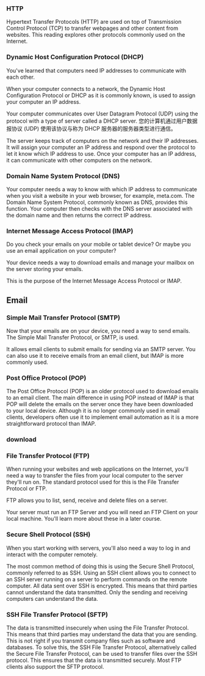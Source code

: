 
### HTTP
Hypertext Transfer Protocols (HTTP) are used on top of Transmission Control Protocol (TCP) to transfer webpages and other content from websites. This reading explores other protocols commonly used on the Internet.

### Dynamic Host Configuration Protocol (DHCP)

You've learned that computers need IP addresses to communicate with each other. 

When your computer connects to a network, the Dynamic Host Configuration Protocol or DHCP as it is commonly known, is used to assign your computer an IP address. 

Your computer communicates over User Datagram Protocol (UDP) using the protocol with a type of server called a DHCP server. 
您的计算机通过用户数据报协议 (UDP) 使用该协议与称为 DHCP 服务器的服务器类型进行通信。

The server keeps track of computers on the network and their IP addresses. It will assign your computer an IP address and respond over the protocol to let it know which IP address to use. Once your computer has an IP address, it can communicate with other computers on the network.

### Domain Name System Protocol (DNS)

Your computer needs a way to know with which IP address to communicate when you visit a website in your web browser, for example, meta.com. The Domain Name System Protocol, commonly known as DNS, provides this function. Your computer then checks with the DNS server associated with the domain name and then returns the correct IP address.

### Internet Message Access Protocol (IMAP)

Do you check your emails on your mobile or tablet device? Or maybe you use an email application on your computer? 

Your device needs a way to download emails and manage your mailbox on the server storing your emails. 

This is the purpose of the Internet Message Access Protocol or IMAP.

## Email
### Simple Mail Transfer Protocol (SMTP)

Now that your emails are on your device, you need a way to send emails. 
The Simple Mail Transfer Protocol, or SMTP, is used. 

It allows email clients to submit emails for sending via an SMTP server. You can also use it to receive emails from an email client, but IMAP is more commonly used.

### Post Office Protocol (POP)

The Post Office Protocol (POP) is an older protocol used to download emails to an email client. The main difference in using POP instead of IMAP is that POP will delete the emails on the server once they have been downloaded to your local device. Although it is no longer commonly used in email clients, developers often use it to implement email automation as it is a more straightforward protocol than IMAP.

### download
### File Transfer Protocol (FTP)

When running your websites and web applications on the Internet, you'll need a way to transfer the files from your local computer to the server they'll run on. The standard protocol used for this is the File Transfer Protocol or FTP. 

FTP allows you to list, send, receive and delete files on a server. 

Your server must run an FTP Server and you will need an FTP Client on your local machine. You'll learn more about these in a later course.

### Secure Shell Protocol (SSH)

When you start working with servers, you'll also need a way to log in and interact with the computer remotely. 

The most common method of doing this is using the Secure Shell Protocol, commonly referred to as SSH. Using an SSH client allows you to connect to an SSH server running on a server to perform commands on the remote computer. All data sent over SSH is encrypted. This means that third parties cannot understand the data transmitted. Only the sending and receiving computers can understand the data.

### SSH File Transfer Protocol (SFTP)

The data is transmitted insecurely when using the File Transfer Protocol. This means that third parties may understand the data that you are sending. This is not right if you transmit company files such as software and databases. To solve this, the SSH File Transfer Protocol, alternatively called the Secure File Transfer Protocol, can be used to transfer files over the SSH protocol. This ensures that the data is transmitted securely. Most FTP clients also support the SFTP protocol.